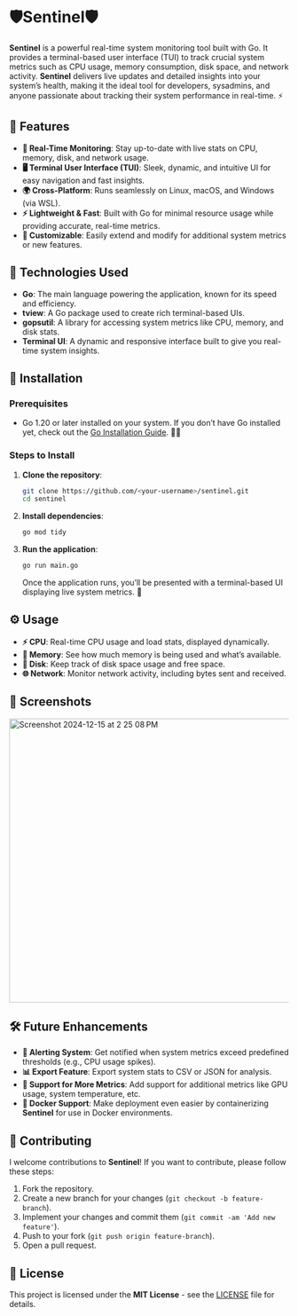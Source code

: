 #  🛡️**Sentinel**🛡 

**Sentinel** is a powerful real-time system monitoring tool built with Go. It provides a terminal-based user interface (TUI) to track crucial system metrics such as CPU usage, memory consumption, disk space, and network activity. **Sentinel** delivers live updates and detailed insights into your system’s health, making it the ideal tool for developers, sysadmins, and anyone passionate about tracking their system performance in real-time. ⚡

## 🌟 Features

- **🔄 Real-Time Monitoring**: Stay up-to-date with live stats on CPU, memory, disk, and network usage.
- **🖥️ Terminal User Interface (TUI)**: Sleek, dynamic, and intuitive UI for easy navigation and fast insights.
- **🌍 Cross-Platform**: Runs seamlessly on Linux, macOS, and Windows (via WSL).
- **⚡ Lightweight & Fast**: Built with Go for minimal resource usage while providing accurate, real-time metrics.
- **🔧 Customizable**: Easily extend and modify for additional system metrics or new features.

## 🔧 Technologies Used

- **Go**: The main language powering the application, known for its speed and efficiency.
- **tview**: A Go package used to create rich terminal-based UIs.
- **gopsutil**: A library for accessing system metrics like CPU, memory, and disk stats.
- **Terminal UI**: A dynamic and responsive interface built to give you real-time system insights.

## 🚀 Installation

### Prerequisites

- Go 1.20 or later installed on your system. If you don’t have Go installed yet, check out the [Go Installation Guide](https://go.dev/doc/install). 👨‍💻

### Steps to Install

1. **Clone the repository**:
   ```bash
   git clone https://github.com/<your-username>/sentinel.git
   cd sentinel
   ```

2. **Install dependencies**:
   ```bash
   go mod tidy
   ```

3. **Run the application**:
   ```bash
   go run main.go
   ```
   
   Once the application runs, you’ll be presented with a terminal-based UI displaying live system metrics. 🎉

## ⚙️ Usage

- **⚡ CPU**: Real-time CPU usage and load stats, displayed dynamically.
- **💾 Memory**: See how much memory is being used and what’s available.
- **📂 Disk**: Keep track of disk space usage and free space.
- **🌐 Network**: Monitor network activity, including bytes sent and received.

## 📸 Screenshots
<img width="512" alt="Screenshot 2024-12-15 at 2 25 08 PM" src="https://github.com/user-attachments/assets/40935754-4b0e-44e6-9321-bf3279208368" />


## 🛠️ Future Enhancements

- **🔔 Alerting System**: Get notified when system metrics exceed predefined thresholds (e.g., CPU usage spikes). 
- **📊 Export Feature**: Export system stats to CSV or JSON for analysis.
- **🔌 Support for More Metrics**: Add support for additional metrics like GPU usage, system temperature, etc.
- **🐋 Docker Support**: Make deployment even easier by containerizing **Sentinel** for use in Docker environments.

## 🤝 Contributing

I welcome contributions to **Sentinel**! If you want to contribute, please follow these steps:

1. Fork the repository.
2. Create a new branch for your changes (`git checkout -b feature-branch`).
3. Implement your changes and commit them (`git commit -am 'Add new feature'`).
4. Push to your fork (`git push origin feature-branch`).
5. Open a pull request.

## 📜 License

This project is licensed under the **MIT License** - see the [LICENSE](LICENSE) file for details.
